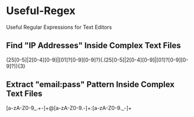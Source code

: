# Useful-Regex
Useful Regular Expressions for Text Editors

## Find "IP Addresses" Inside Complex Text Files

(25[0-5]|2[0-4][0-9]|[01]?[0-9][0-9]?)(.(25[0-5]|2[0-4][0-9]|[01]?[0-9][0-9]?)){3}

## Extract "email:pass" Pattern Inside Complex Text Files

[a-zA-Z0-9_.+-]+@[a-zA-Z0-9.-]+:[a-zA-Z0-9._-]+
